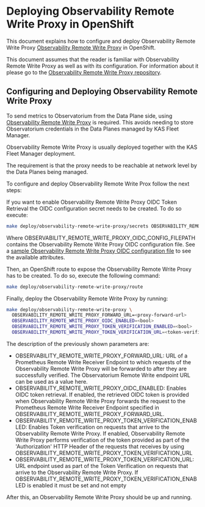 # Deploying Observability Remote Write Proxy in OpenShift

This document explains how to configure and deploy Observability Remote Write
Proxy [Observability Remote Write Proxy](https://github.com/bf2fc6cc711aee1a0c2a/observability-remote-write-proxy)
in OpenShift.

This document assumes that the reader is familiar with Observability
Remote Write Proxy as well as with its configuration. For information about it please go to the
[Observability Remote Write Proxy repository](https://github.com/bf2fc6cc711aee1a0c2a/observability-remote-write-proxy).

## Configuring and Deploying Observability Remote Write Proxy

To send metrics to Observatorium from the Data Plane side, using
[Observability Remote Write Proxy](https://github.com/bf2fc6cc711aee1a0c2a/observability-remote-write-proxy)
is required. This avoids needing to store Observatorium credentials in the
Data Planes managed by KAS Fleet Manager.

Observability Remote Write Proxy is usually deployed together with the KAS
Fleet Manager deployment.

The requirement is that the proxy needs to be reachable at network level by
the Data Planes being managed.

To configure and deploy Observability Remote Write Prox follow the next steps:

If you want to enable Observability Remote Write Proxy OIDC Token Retrieval
the OIDC configuration secret needs to be created. To do so execute:
```sh
make deploy/observability-remote-write-proxy/secrets OBSERVABILITY_REMOTE_WRITE_PROXY_OIDC_CONFIG_FILEPATH=<file-containing-obsrwproxy-config>
```

Where OBSERVABILITY_REMOTE_WRITE_PROXY_OIDC_CONFIG_FILEPATH contains the
Observability Remote Write Proxy OIDC configuration file. See a
[sample Observability Remote Write Proxy OIDC configuration file](https://github.com/bf2fc6cc711aee1a0c2a/observability-remote-write-proxy/blob/main/secrets/oidc-config.yaml.sample) to see the available attributes.

Then, an OpenShift route to expose the Observability Remote Write Proxy has to
be created. To do so, execute the following command:
```sh
make deploy/observability-remote-write-proxy/route
```

Finally, deploy the Observability Remote Write Proxy by running:
```sh
make deploy/observability-remote-write-proxy \
  OBSERVABILITY_REMOTE_WRITE_PROXY_FORWARD_URL=<proxy-forward-url>
  OBSERVABILITY_REMOTE_WRITE_PROXY_OIDC_ENABLED=<bool>
  OBSERVABILITY_REMOTE_WRITE_PROXY_TOKEN_VERIFICATION_ENABLED=<bool>
  OBSERVABILITY_REMOTE_WRITE_PROXY_TOKEN_VERIFICATION_URL=<token-verification-url>
```

The description of the previously shown parameters are:
* OBSERVABILITY_REMOTE_WRITE_PROXY_FORWARD_URL: URL of a Prometheus Remote
  Write Receiver Endpoint to which requests of the Observability Remote Write
  Proxy will be forwarded to after they are successfully verified. The
  Observatorium Remote Write endpoint URL can be used as a value here.
* OBSERVABILITY_REMOTE_WRITE_PROXY_OIDC_ENABLED: Enables OIDC token retrieval.
  If enabled, the retrieved OIDC token is provided when
  Observability Remote Write Proxy forwards the request to the
  Prometheus Remote Write Receiver Endpoint specified in
  OBSERVABILITY_REMOTE_WRITE_PROXY_FORWARD_URL.
* OBSERVABILITY_REMOTE_WRITE_PROXY_TOKEN_VERIFICATION_ENABLED: Enables Token
  verification on requests that arrive to the Observability Remote Write Proxy.
  If enabled, Observability Remote Write Proxy performs
  verification of the token provided as part of the 'Authorization' HTTP
  Header of the requests that receives by using
  OBSERVABILITY_REMOTE_WRITE_PROXY_TOKEN_VERIFICATION_URL
* OBSERVABILITY_REMOTE_WRITE_PROXY_TOKEN_VERIFICATION_URL: URL endpoint used as
  part of the Token Verification on requests that arrive to the Observability
  Remote Write Proxy.
  If OBSERVABILITY_REMOTE_WRITE_PROXY_TOKEN_VERIFICATION_ENABLED is enabled
  it must be set and not empty

After this, an Observability Remote Write Proxy should be up and running.